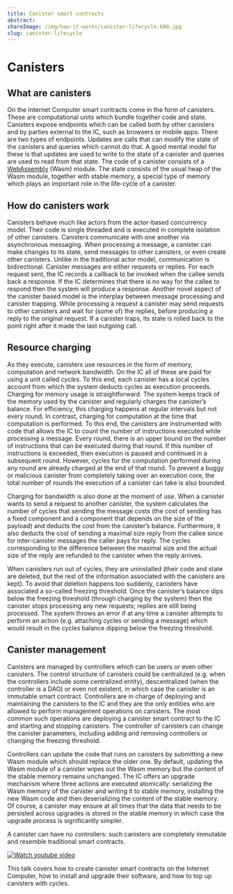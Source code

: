 ```yaml
---
title: Canister smart contracts
abstract: 
shareImage: /img/how-it-works/canister-lifecycle.600.jpg
slug: canister-lifecycle
---
```


# Canisters

## What are canisters
On the Internet Computer smart contracts come in the form of canisters.  These are computational units which bundle together code and state. Canisters expose endpoints which can be called both by other canisters and by parties external to the IC, such as browsers or mobile apps.  There are two types of endpoints. Updates are calls that can modify the state of the canisters and queries which cannot do that. A good mental model for these is that updates are used to write to the state of a canister and queries are used to read from that state.
The code of a canister consists of a [WebAssembly](https://webassembly.org/) (Wasm) module. The state consists of the usual heap of the Wasm module, together with stable memory, a special type of memory which plays an important role in the life-cycle of a canister.

## How do canisters work

Canisters behave much like actors from the actor-based concurrency model.  Their code is single threaded and is executed in complete isolation of other canisters. Canisters communicate with one another via asynchronous messaging.  When processing a message, a canister can make changes to its state, send messages to other canisters, or even create other canisters. Unlike in the traditional actor model, communication is bidirectional. Canister messages are either requests or replies. For each request sent, the IC records a callback to be invoked when the callee sends back a response.  If the IC determines that there is no way for the callee to respond then the system will produce a response.
Another novel aspect of the canister based model is the interplay between message processing and canister trapping.  While processing a request a canister may send requests to other canisters and wait for (some of) the replies, before producing a reply to the original request.
If a canister traps, its state is rolled back to the point right after it made the last outgoing call.


## Resource charging
As they execute, canisters use resources in the form of memory, computation and network bandwidth.  On the IC all of these are paid for using a unit called *cycles*. To this end, each canister has a local cycles account from which the system deducts cycles as execution proceeds. Charging for memory usage is straightforward.  The system keeps track of the memory used by the canister and regularly charges the canister’s balance.  For efficiency, this charging happens at regular intervals but not every round. In contrast, charging for computation at the time that computation is performed. To this end, the canisters are instrumented with code that allows the IC to count the number of instructions executed while processing a message. Every round, there is an upper bound on the number of instructions that can be executed during that round.  If this number of instructions is exceeded, then execution is paused and continued in a subsequent round. However,  cycles for the computation performed during any round are already charged at the end of that round. To prevent a buggy or malicious canister from completely taking over an execution core, the total number of rounds the execution of a canister can take is also bounded.

Charging for bandwidth is also done at the moment of use.  When a canister wants to send a request to another canister, the system calculates the number of cycles that sending the message costs (the cost of sending has a fixed component and a component that depends on the size of the payload) and deducts the cost from the canister’s balance.
Furthermore, it also deducts the cost of sending a maximal size reply from the callee since for inter-canister messages the caller pays for reply.  The cycles corresponding to the difference between the maximal size and the actual size of the reply are refunded to the canister when the reply arrives.

When canisters run out of cycles, they are uninstalled (their code and state are deleted, but the rest of the information associated with the canisters are kept).  To avoid that deletion happens too suddenly, canisters have associated a so-called freezing threshold.  Once the canister’s balance dips below the freezing threshold (through charging by the system) then the canister stops processing any new requests; replies are still being processed. The system throws an error if at any time a canister attempts to perform an action (e.g. attaching cycles or sending a message) which would result in the cycles balance dipping below the freezing threshold.



## Canister management

Canisters are managed by controllers which can be users or even other canisters.
The control structure of canisters could be centralized (e.g. when the controllers include some centralized entity), descentralized (when the controller is a DAO) or even not existent, in which case the canister is an immutable smart contract.
Controllers are in charge of deploying and maintaining the canisters to the IC and they are the only entities who are allowed to perform management operations on canisters.
The most common such operations are deploying a canister smart contract to the IC and  starting and stopping canisters. The controller of canisters can change the canister parameters, including adding and removing controllers or changing the freezing threshold.


Controllers can update the code that runs on canisters by submitting a new Wasm module which should replace the older one.  By default, updating the Wasm module of a canister wipes out the Wasm memory but the content of the stable memory remains unchanged. The IC offers an upgrade mechanism where three actions are executed atomically: serializing the Wasm memory of the canister and writing it to stable memory, installing the new Wasm code and then deserializing the content of the stable memory.
Of course, a canister may ensure at all times that the data that needs to be persisted across upgrades is stored in the stable memory in which case the upgrade process is significantly simpler. 

A canister can have no controllers: such canisters are completely immutable and resemble traditional smart contracts.


[![Watch youtube video](https://i.ytimg.com/vi/c5nv6vIG3OQ/maxresdefault.jpg)](https://www.youtube.com/watch?v=c5nv6vIG3OQ)

This talk covers how to create canister smart contracts on the Internet Computer, how to install and upgrade their software, and how to top up canisters with cycles. 
